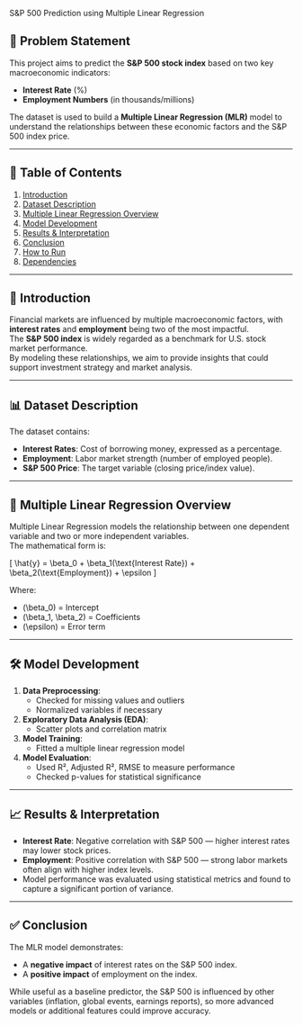  S&P 500 Prediction using Multiple Linear Regression

## 📝 Problem Statement
This project aims to predict the **S&P 500 stock index** based on two key macroeconomic indicators:  
- **Interest Rate** (%)
- **Employment Numbers** (in thousands/millions)

The dataset is used to build a **Multiple Linear Regression (MLR)** model to understand the relationships between these economic factors and the S&P 500 index price.

---

## 📂 Table of Contents
1. [Introduction](#introduction)
2. [Dataset Description](#dataset-description)
3. [Multiple Linear Regression Overview](#multiple-linear-regression-overview)
4. [Model Development](#model-development)
5. [Results & Interpretation](#results--interpretation)
6. [Conclusion](#conclusion)
7. [How to Run](#how-to-run)
8. [Dependencies](#dependencies)

---

## 📖 Introduction
Financial markets are influenced by multiple macroeconomic factors, with **interest rates** and **employment** being two of the most impactful.  
The **S&P 500 index** is widely regarded as a benchmark for U.S. stock market performance.  
By modeling these relationships, we aim to provide insights that could support investment strategy and market analysis.

---

## 📊 Dataset Description
The dataset contains:
- **Interest Rates**: Cost of borrowing money, expressed as a percentage.
- **Employment**: Labor market strength (number of employed people).
- **S&P 500 Price**: The target variable (closing price/index value).

---

## 📐 Multiple Linear Regression Overview
Multiple Linear Regression models the relationship between one dependent variable and two or more independent variables.  
The mathematical form is:

\[
\hat{y} = \beta_0 + \beta_1(\text{Interest Rate}) + \beta_2(\text{Employment}) + \epsilon
\]

Where:
- \(\beta_0\) = Intercept
- \(\beta_1, \beta_2\) = Coefficients
- \(\epsilon\) = Error term

---

## 🛠 Model Development
1. **Data Preprocessing**:
   - Checked for missing values and outliers
   - Normalized variables if necessary
2. **Exploratory Data Analysis (EDA)**:
   - Scatter plots and correlation matrix
3. **Model Training**:
   - Fitted a multiple linear regression model
4. **Model Evaluation**:
   - Used R², Adjusted R², RMSE to measure performance
   - Checked p-values for statistical significance

---

## 📈 Results & Interpretation
- **Interest Rate**: Negative correlation with S&P 500 — higher interest rates may lower stock prices.
- **Employment**: Positive correlation with S&P 500 — strong labor markets often align with higher index levels.
- Model performance was evaluated using statistical metrics and found to capture a significant portion of variance.

---

## ✅ Conclusion
The MLR model demonstrates:
- A **negative impact** of interest rates on the S&P 500 index.
- A **positive impact** of employment on the index.
  
While useful as a baseline predictor, the S&P 500 is influenced by other variables (inflation, global events, earnings reports), so more advanced models or additional features could improve accuracy.
